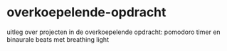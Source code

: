# overkoepelende-opdracht
uitleg over projecten in de overkoepelende opdracht: pomodoro timer en binaurale beats met breathing light
